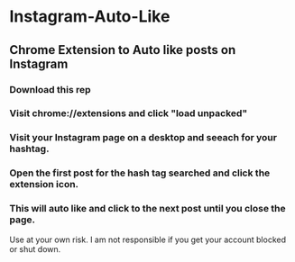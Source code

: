 # Instagram-Auto-Like
## Chrome Extension to Auto like posts on Instagram

### Download this rep
### Visit chrome://extensions and click "load unpacked"

### Visit your Instagram page on a desktop and seeach for your hashtag.
### Open the first post for the hash tag searched and click the extension icon. 
### This will auto like and click to the next post until you close the page.

Use at your own risk. I am not responsible if you get your account blocked or shut down.
